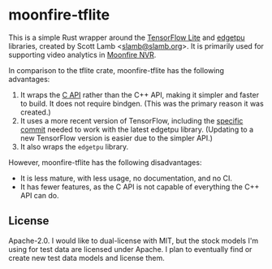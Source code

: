 # moonfire-tflite

This is a simple Rust wrapper around the [TensorFlow Lite](https://www.tensorflow.org/lite)
and [edgetpu](https://github.com/google-coral/edgetpu) libraries, created by Scott Lamb &lt;slamb@slamb.org>. It is
primarily used for supporting video analytics in
[Moonfire NVR](https://github.com/scottlamb/moonfire-nvr).

In comparison to the tflite crate, moonfire-tflite has the following advantages:

1. It wraps the [C API](https://github.com/tensorflow/tensorflow/tree/master/tensorflow/lite/c) rather than the C++ API,
   making it simpler and faster to build. It does not require bindgen. (This was the primary reason it was created.)
2. It uses a more recent version of TensorFlow, including
   the [specific commit](https://github.com/google-coral/edgetpu/issues/44#issuecomment-589170013) needed to work with
   the latest edgetpu library. (Updating to a new TensorFlow version is easier due to the simpler API.)
3. It also wraps the `edgetpu` library.

However, moonfire-tflite has the following disadvantages:

- It is less mature, with less usage, no documentation, and no CI.
- It has fewer features, as the C API is not capable of everything the C++ API can do.

## License

Apache-2.0. I would like to dual-license with MIT, but the stock models I'm using for test data are licensed under
Apache. I plan to eventually find or create new test data models and license them.
